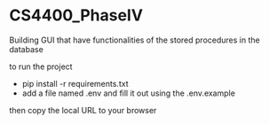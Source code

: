 # CS4400_PhaseIV

Building GUI that have functionalities of the stored procedures in the database

to run the project

- pip install -r requirements.txt
- add a file named .env and fill it out using the .env.example

then copy the local URL to your browser
